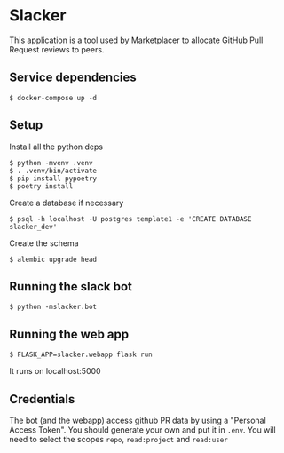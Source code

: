 Slacker
=======

This application is a tool used by Marketplacer to allocate GitHub
Pull Request reviews to peers.


Service dependencies
--------------------

    $ docker-compose up -d

Setup
-----

Install all the python deps

    $ python -mvenv .venv
    $ . .venv/bin/activate
    $ pip install pypoetry
    $ poetry install

Create a database if necessary

    $ psql -h localhost -U postgres template1 -e 'CREATE DATABASE slacker_dev'

Create the schema

    $ alembic upgrade head

Running the slack bot
---------------------

    $ python -mslacker.bot

Running the web app
-------------------

    $ FLASK_APP=slacker.webapp flask run

It runs on localhost:5000

Credentials
-----------

The bot (and the webapp) access github PR data by using a "Personal
Access Token". You should generate your own and put it in `.env`. You
will need to select the scopes `repo`, `read:project` and `read:user`
